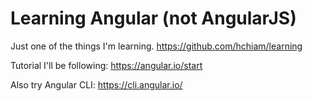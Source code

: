 # Learning Angular (not AngularJS)

Just one of the things I'm learning. https://github.com/hchiam/learning

Tutorial I'll be following: https://angular.io/start

Also try Angular CLI: https://cli.angular.io/
